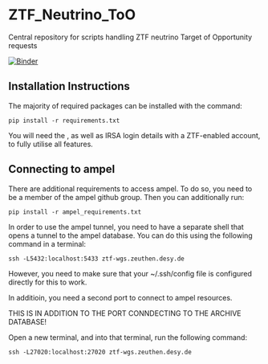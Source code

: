 # ZTF_Neutrino_ToO
Central repository for scripts handling ZTF neutrino Target of Opportunity requests

[![Binder](https://mybinder.org/badge_logo.svg)](https://mybinder.org/v2/gh/robertdstein/ZTF_Neutrino_ToO/master)

## Installation Instructions

The majority of required packages can be installed with the command:

```pip install -r requirements.txt```

You will need the , as well as IRSA login details with a ZTF-enabled account, to fully utilise all features.

## Connecting to ampel

There are additional requirements to access ampel. To do so, you need to be a member of the ampel github group. Then you can additionally run:

```pip install -r ampel_requirements.txt```

In order to use the ampel tunnel, you need to have a separate shell that opens a tunnel to the ampel database. You can do this using the following command in a terminal:

```ssh -L5432:localhost:5433 ztf-wgs.zeuthen.desy.de```

However, you need to make sure that your ~/.ssh/config file is configured directly for this to work.

In additioin, you need a second port to connect to ampel resources. 

THIS IS IN ADDITION TO THE PORT CONNDECTING TO THE ARCHIVE DATABASE!

Open a new terminal, and into that terminal, run the following command:

```ssh -L27020:localhost:27020 ztf-wgs.zeuthen.desy.de```
